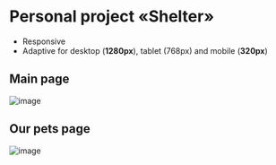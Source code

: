 # Personal project «Shelter»

* Responsive
* Adaptive for desktop (**1280px**), tablet (768px) and mobile (**320px**)

## Main page
![image](https://user-images.githubusercontent.com/79718282/232481119-d5a9eb27-9888-41bc-b7fd-d2db6c454485.png)

## Our pets page
![image](https://user-images.githubusercontent.com/79718282/232481754-c297583f-94c1-40d6-84fb-f4f92a648e61.png)

